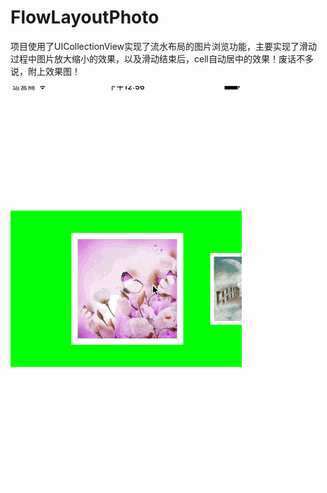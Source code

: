 # FlowLayoutPhoto
项目使用了UICollectionView实现了流水布局的图片浏览功能，主要实现了滑动过程中图片放大缩小的效果，以及滑动结束后，cell自动居中的效果！废话不多说，附上效果图！

![](https://github.com/18316961103/FlowLayoutPhoto/blob/master/流水布局图片效果.gif)
